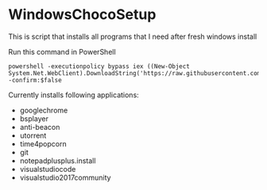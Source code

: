 # WindowsChocoSetup
This is script that installs all programs that I need after fresh windows install

Run this command in PowerShell

```
powershell -executionpolicy bypass iex ((New-Object System.Net.WebClient).DownloadString('https://raw.githubusercontent.com/Lakistein/WindowsChocoSetup/master/WindowsProgramInstall.ps1')) -confirm:$false
```

Currently installs following applications:

- googlechrome
- bsplayer
- anti-beacon
- utorrent
- time4popcorn
- git
- notepadplusplus.install
- visualstudiocode
- visualstudio2017community
